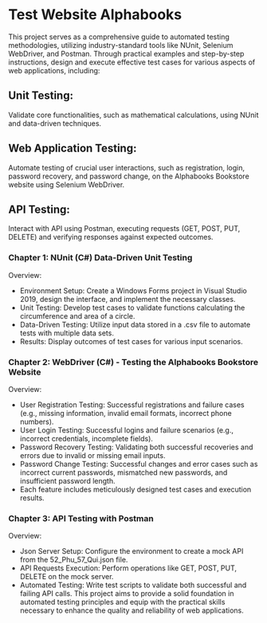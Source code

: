 # Test Website Alphabooks
This project serves as a comprehensive guide to automated testing methodologies, utilizing industry-standard tools like NUnit, Selenium WebDriver, and Postman. Through practical examples and step-by-step instructions,  design and execute effective test cases for various aspects of web applications, including:
## Unit Testing:
  Validate core functionalities, such as mathematical calculations, using NUnit and data-driven techniques.
## Web Application Testing:
  Automate testing of crucial user interactions, such as registration, login, password recovery, and password change, on the Alphabooks Bookstore website using Selenium WebDriver.
## API Testing: 
  Interact with  API using Postman, executing requests (GET, POST, PUT, DELETE) and verifying responses against expected outcomes.
### Chapter 1: NUnit (C#) Data-Driven Unit Testing
  Overview:
  - Environment Setup: Create a Windows Forms project in Visual Studio 2019, design the interface, and implement the necessary classes.
  - Unit Testing: Develop test cases to validate functions calculating the circumference and area of a circle.
  - Data-Driven Testing: Utilize input data stored in a .csv file to automate tests with multiple data sets.
  - Results: Display outcomes of test cases for various input scenarios.
### Chapter 2: WebDriver (C#) - Testing the Alphabooks Bookstore Website
  Overview:
  - User Registration Testing:
      Successful registrations and failure cases (e.g., missing information, invalid email formats, incorrect phone numbers).
  - User Login Testing:
      Successful logins and failure scenarios (e.g., incorrect credentials, incomplete fields).
  - Password Recovery Testing:
      Validating both successful recoveries and errors due to invalid or missing email inputs.
  - Password Change Testing:
      Successful changes and error cases such as incorrect current passwords, mismatched new passwords, and insufficient password length.
  - Each feature includes meticulously designed test cases and execution results.
### Chapter 3: API Testing with Postman
Overview:
  - Json Server Setup: Configure the environment to create a mock API from the 52_Phu_57_Qui.json file.
  - API Requests Execution: Perform operations like GET, POST, PUT, DELETE on the mock server.
  - Automated Testing: Write test scripts to validate both successful and failing API calls.
This project aims to provide a solid foundation in automated testing principles and equip with the practical skills necessary to enhance the quality and reliability of web applications.

